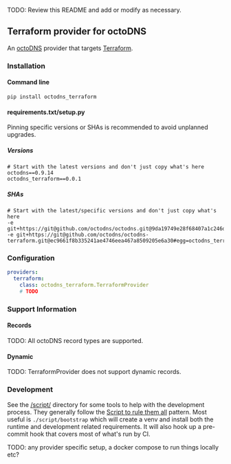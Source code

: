 TODO: Review this README and add or modify as necessary.

## Terraform provider for octoDNS

An [octoDNS](https://github.com/octodns/octodns/) provider that targets [Terraform](https://foo.com).

### Installation

#### Command line

```
pip install octodns_terraform
```

#### requirements.txt/setup.py

Pinning specific versions or SHAs is recommended to avoid unplanned upgrades.

##### Versions

```
# Start with the latest versions and don't just copy what's here
octodns==0.9.14
octodns_terraform==0.0.1
```

##### SHAs

```
# Start with the latest/specific versions and don't just copy what's here
-e git+https://git@github.com/octodns/octodns.git@9da19749e28f68407a1c246dfdf65663cdc1c422#egg=octodns
-e git+https://git@github.com/octodns/octodns-terraform.git@ec9661f8b335241ae4746eea467a8509205e6a30#egg=octodns_terraform
```

### Configuration

```yaml
providers:
  terraform:
    class: octodns_terraform.TerraformProvider
    # TODO
```

### Support Information

#### Records

TODO: All octoDNS record types are supported.

#### Dynamic

TODO: TerraformProvider does not support dynamic records.

### Development

See the [/script/](/script/) directory for some tools to help with the development process. They generally follow the [Script to rule them all](https://github.com/github/scripts-to-rule-them-all) pattern. Most useful is `./script/bootstrap` which will create a venv and install both the runtime and development related requirements. It will also hook up a pre-commit hook that covers most of what's run by CI.

TODO: any provider specific setup, a docker compose to run things locally etc?
